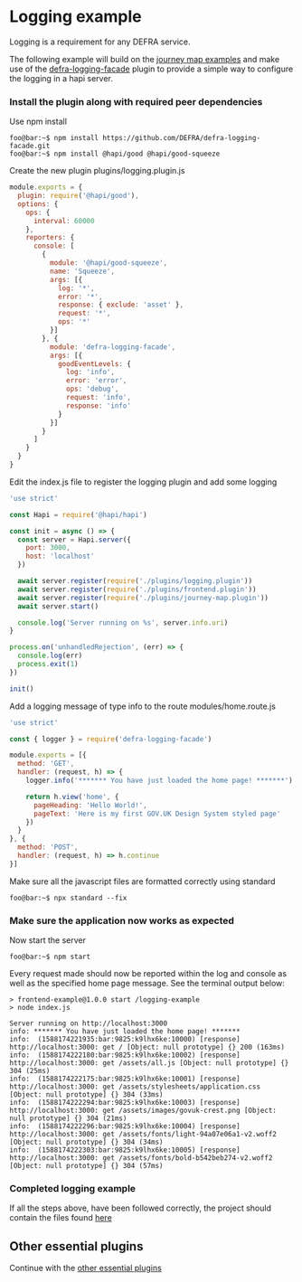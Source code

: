 # Logging example

Logging is a requirement for any DEFRA service.

The following example will build on the [journey map examples](../../journey-map-examples/README.md) and make use of the [defra-logging-facade](https://github.com/DEFRA/defra-logging-facade) plugin to provide a simple way to configure the logging in a hapi server.

### Install the plugin along with required peer dependencies
Use npm install
```console
foo@bar:~$ npm install https://github.com/DEFRA/defra-logging-facade.git 
foo@bar:~$ npm install @hapi/good @hapi/good-squeeze 
```

Create the new plugin plugins/logging.plugin.js
```js
module.exports = {
  plugin: require('@hapi/good'),
  options: {
    ops: {
      interval: 60000
    },
    reporters: {
      console: [
        {
          module: '@hapi/good-squeeze',
          name: 'Squeeze',
          args: [{
            log: '*',
            error: '*',
            response: { exclude: 'asset' },
            request: '*',
            ops: '*'
          }]
        }, {
          module: 'defra-logging-facade',
          args: [{
            goodEventLevels: {
              log: 'info',
              error: 'error',
              ops: 'debug',
              request: 'info',
              response: 'info'
            }
          }]
        }
      ]
    }
  }
}
```

Edit the index.js file to register the logging plugin and add some logging 
```js
'use strict'

const Hapi = require('@hapi/hapi')

const init = async () => {
  const server = Hapi.server({
    port: 3000,
    host: 'localhost'
  })

  await server.register(require('./plugins/logging.plugin'))
  await server.register(require('./plugins/frontend.plugin'))
  await server.register(require('./plugins/journey-map.plugin'))
  await server.start()

  console.log('Server running on %s', server.info.uri)
}

process.on('unhandledRejection', (err) => {
  console.log(err)
  process.exit(1)
})

init()
```

Add a logging message of type info to the route modules/home.route.js
```js
'use strict'

const { logger } = require('defra-logging-facade')

module.exports = [{
  method: 'GET',
  handler: (request, h) => {
    logger.info('******* You have just loaded the home page! *******')

    return h.view('home', {
      pageHeading: 'Hello World!',
      pageText: 'Here is my first GOV.UK Design System styled page'
    })
  }
}, {
  method: 'POST',
  handler: (request, h) => h.continue
}]
```

Make sure all the javascript files are formatted correctly using standard
```console
foo@bar:~$ npx standard --fix
```

### Make sure the application now works as expected

Now start the server
```console
foo@bar:~$ npm start
```

Every request made should now be reported within the log and console as well as the specified home page message. See the terminal output below:
```console
> frontend-example@1.0.0 start /logging-example
> node index.js

Server running on http://localhost:3000
info: ******* You have just loaded the home page! *******
info:  (1588174221935:bar:9825:k9lhx6ke:10000) [response] http://localhost:3000: get / [Object: null prototype] {} 200 (163ms)
info:  (1588174222180:bar:9825:k9lhx6ke:10002) [response] http://localhost:3000: get /assets/all.js [Object: null prototype] {} 304 (25ms)
info:  (1588174222175:bar:9825:k9lhx6ke:10001) [response] http://localhost:3000: get /assets/stylesheets/application.css [Object: null prototype] {} 304 (33ms)
info:  (1588174222294:bar:9825:k9lhx6ke:10003) [response] http://localhost:3000: get /assets/images/govuk-crest.png [Object: null prototype] {} 304 (21ms)
info:  (1588174222296:bar:9825:k9lhx6ke:10004) [response] http://localhost:3000: get /assets/fonts/light-94a07e06a1-v2.woff2 [Object: null prototype] {} 304 (34ms)
info:  (1588174222303:bar:9825:k9lhx6ke:10005) [response] http://localhost:3000: get /assets/fonts/bold-b542beb274-v2.woff2 [Object: null prototype] {} 304 (57ms)
```

### Completed logging example
If all the steps above, have been followed correctly, the project should contain the files found [here](.)

## Other essential plugins
Continue with the [other essential plugins](../README.md)
